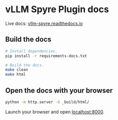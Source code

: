 # vLLM Spyre Plugin docs

Live docs: [vllm-spyre.readthedocs.io](https://vllm-spyre.readthedocs.io)

## Build the docs

```bash
# Install dependencies.
pip install -r requirements-docs.txt

# Build the docs.
make clean
make html
```

## Open the docs with your browser

```bash
python -m http.server -d _build/html/
```

Launch your browser and open [localhost:8000](http://localhost:8000/).
